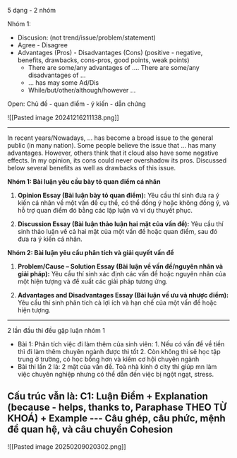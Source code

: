 5 dạng - 2 nhóm 

Nhóm 1: 
- Discusion:  (not trend/issue/problem/statement)
- Agree - Disagree
- Advantages (Pros) - Disadvantages (Cons) (positive - negative, benefits, drawbacks, cons-pros, good points, weak points)
	- There are some/any advantages of .... There are some/any disadvantages of ...
	- ... has may some Ad/Dis
	- While/but/other/although/however ...

Open: Chủ đề - quan điểm - ý kiến - dẫn chứng

![[Pasted image 20241216211138.png]]

---
In recent years/Nowadays, ... has become a broad issue to the general public (in many nation). Some people believe the issue that ... has many advantages. However, others think that it cloud also have some negative effects. In my opinion, its cons could never overshadow its pros. Discussed below several benefits as well as drawbacks of this issue. 

**Nhóm 1: Bài luận yêu cầu bày tỏ quan điểm cá nhân**

1. **Opinion Essay (Bài luận bày tỏ quan điểm):** Yêu cầu thí sinh đưa ra ý kiến cá nhân về một vấn đề cụ thể, có thể đồng ý hoặc không đồng ý, và hỗ trợ quan điểm đó bằng các lập luận và ví dụ thuyết phục.
    
2. **Discussion Essay (Bài luận thảo luận hai mặt của vấn đề):** Yêu cầu thí sinh thảo luận về cả hai mặt của một vấn đề hoặc quan điểm, sau đó đưa ra ý kiến cá nhân.
    

**Nhóm 2: Bài luận yêu cầu phân tích và giải quyết vấn đề**

1. **Problem/Cause – Solution Essay (Bài luận về vấn đề/nguyên nhân và giải pháp):** Yêu cầu thí sinh xác định các vấn đề hoặc nguyên nhân của một hiện tượng và đề xuất các giải pháp tương ứng.
    
2. **Advantages and Disadvantages Essay (Bài luận về ưu và nhược điểm):** Yêu cầu thí sinh phân tích cả lợi ích và hạn chế của một vấn đề hoặc hiện tượng.

---
2 lần đầu thi đều gặp luận nhóm 1 
- Bài 1: Phân tích việc đi làm thêm của sinh viên: 1. Nếu có vấn đề về tiền thì đi làm thêm chuyên ngành được thì tốt 2. Còn không thì sẽ học tập trung ở trường, có học bổng hơn  và kiếm cơ hội chuyên ngành 
- Bài thi lần 2 là: 2 mặt của vấn đề. Toà nhà kính ở city thì giúp mn làm việc chuyên nghiệp nhưng có thể dẫn đến việc bị ngột ngạt, stress. 
## Cấu trúc vẫn là: C1: Luận Điểm + Explanation (because - helps, thanks to, Paraphase THEO TỪ KHOÁ) + Example --- Câu ghép, câu phức, mệnh đề quan hệ, và câu chuyển Cohesion
![[Pasted image 20250209020302.png]]
